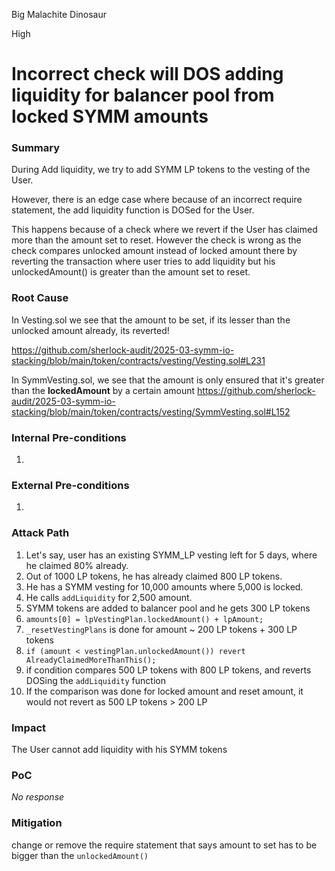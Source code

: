 Big Malachite Dinosaur

High

# Incorrect check will DOS adding liquidity for balancer pool from locked SYMM amounts

### Summary

During Add liquidity, we try to add SYMM LP tokens to the vesting of the User.

However, there is an edge case where because of an incorrect require statement, the add liquidity function is DOSed for the User. 

This happens because of a check where we revert if the User has claimed more than the amount set to reset. However the check is wrong as the check compares unlocked amount instead of locked amount there by reverting the transaction where user tries to add liquidity but his unlockedAmount() is greater than the amount set to reset.



### Root Cause

In Vesting.sol we see that the amount to be set, if its lesser than the unlocked amount already, its reverted!

https://github.com/sherlock-audit/2025-03-symm-io-stacking/blob/main/token/contracts/vesting/Vesting.sol#L231

In SymmVesting.sol, we see that the amount is only ensured that it's greater than the **lockedAmount** by a certain amount
https://github.com/sherlock-audit/2025-03-symm-io-stacking/blob/main/token/contracts/vesting/SymmVesting.sol#L152

### Internal Pre-conditions

1.

### External Pre-conditions

1.

### Attack Path

1. Let's say, user has an existing SYMM_LP vesting left for 5 days, where he claimed 80% already.
2. Out of 1000 LP tokens, he has already claimed 800 LP tokens.
3. He has a SYMM vesting for 10,000 amounts where 5,000 is locked.
4. He calls `addLiquidity` for 2,500 amount.
5. SYMM tokens are added to balancer pool and he gets 300 LP tokens
6. `amounts[0] = lpVestingPlan.lockedAmount() + lpAmount;`
7. `_resetVestingPlans` is done for amount ~ 200 LP tokens +  300 LP tokens
8. `if (amount < vestingPlan.unlockedAmount()) revert AlreadyClaimedMoreThanThis();`
9. if condition compares 500 LP tokens with 800 LP tokens, and reverts DOSing the `addLiquidity` function
10. If the comparison was done for locked amount and reset amount, it would not revert as 500 LP tokens > 200 LP

### Impact

The User cannot add liquidity with his SYMM tokens

### PoC

_No response_

### Mitigation

change or remove the require statement that says amount to set has to be bigger than the `unlockedAmount()`